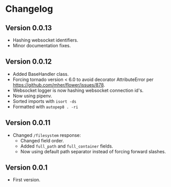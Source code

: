 # Changelog #

## Version 0.0.13 ##

  - Hashing websocket identifiers.
  - Minor documentation fixes.

## Version 0.0.12 ##

  - Added BaseHandler class.
  - Forcing tornado version < 6.0 to avoid decorator AttributeError per https://github.com/mher/flower/issues/878.
  - Websocket logger is now hashing websocket connection id's.
  - Now using pipenv.
  - Sorted imports with `isort -ds`
  - Formatted with `autopep8 . -ri`

## Version 0.0.11 ##

- Changed `/filesystem` response:
  - Changed field order.
  - Added `full_path` and `full_container` fields.
  - Now using default path separator instead of forcing forward slashes.

## Version 0.0.1 ##

- First version.